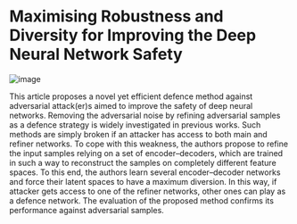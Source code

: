 # Maximising Robustness and Diversity for Improving the Deep Neural Network Safety

![image](https://user-images.githubusercontent.com/29665874/156284104-9d21d5b9-901f-459b-8451-dd308c20d3de.png)


This article proposes a novel yet efficient defence method against adversarial attack(er)s aimed to improve the safety of deep neural networks. Removing the adversarial noise by refining adversarial samples as a defence strategy is widely investigated in previous works. Such methods are simply broken if an attacker has access to both main and refiner networks. To cope with this weakness, the authors propose to refine the input samples relying on a set of encoder–decoders, which are trained in such a way to reconstruct the samples on completely different feature spaces. To this end, the authors learn several encoder–decoder networks and force their latent spaces to have a maximum diversion. In this way, if attacker gets access to one of the refiner networks, other ones can play as a defence network. The evaluation of the proposed method confirms its performance against adversarial samples.
